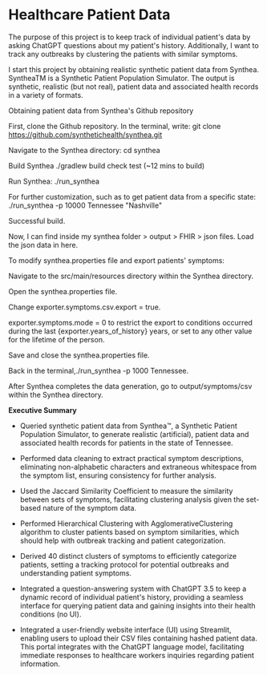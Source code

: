 # Healthcare Patient Data
The purpose of this project is to keep track of individual patient's data by asking ChatGPT questions about my patient's history. Additionally, I want to track any outbreaks by clustering the patients with similar symptoms.

I start this project by obtaining realistic synthetic patient data from Synthea. SyntheaTM is a Synthetic Patient Population Simulator. The output is synthetic, realistic (but not real), patient data and associated health records in a variety of formats.

Obtaining patient data from Synthea's Github repository

First, clone the Github repository. In the terminal, write: git clone https://github.com/synthetichealth/synthea.git

Navigate to the Synthea directory: cd synthea

Build Synthea ./gradlew build check test (~12 mins to build)

Run Synthea: ./run_synthea

For further customization, such as to get patient data from a specific state: ./run_synthea -p 10000 Tennessee "Nashville"

Successful build.

Now, I can find inside my synthea folder > output > FHIR > json files. Load the json data in here.

To modify synthea.properties file and export patients' symptoms:

Navigate to the src/main/resources directory within the Synthea directory.

Open the synthea.properties file.

Change exporter.symptoms.csv.export = true.

exporter.symptoms.mode = 0 to restrict the export to conditions occurred during the last {exporter.years_of_history} years, or set to any other value for the lifetime of the person.

Save and close the synthea.properties file.

Back in the terminal,./run_synthea -p 1000 Tennessee.

After Synthea completes the data generation, go to output/symptoms/csv within the Synthea directory.


**Executive Summary**

* Queried synthetic patient data from Synthea™, a Synthetic Patient Population Simulator, to generate realistic (artificial), patient data and associated health records for patients in the state of Tennessee.

* Performed data cleaning to extract practical symptom descriptions, eliminating non-alphabetic characters and extraneous whitespace from the symptom list, ensuring consistency for further analysis.

* Used the Jaccard Similarity Coefficient to measure the similarity between sets of symptoms, facilitating clustering analysis given the set-based nature of the symptom data.

* Performed Hierarchical Clustering with AgglomerativeClustering algorithm to cluster patients based on symptom similarities, which should help with outbreak tracking and patient categorization.

* Derived 40 distinct clusters of symptoms to efficiently categorize patients, setting a tracking protocol for potential outbreaks and understanding patient symptoms.

* Integrated a question-answering system with ChatGPT 3.5 to keep a dynamic record of individual patient's history, providing a seamless interface for querying patient data and gaining insights into their health conditions (no UI).

* Integrated a user-friendly website interface (UI) using Streamlit, enabling users to upload their CSV files containing hashed patient data. This portal integrates with the ChatGPT language model, facilitating immediate responses to healthcare workers inquiries regarding patient information.
